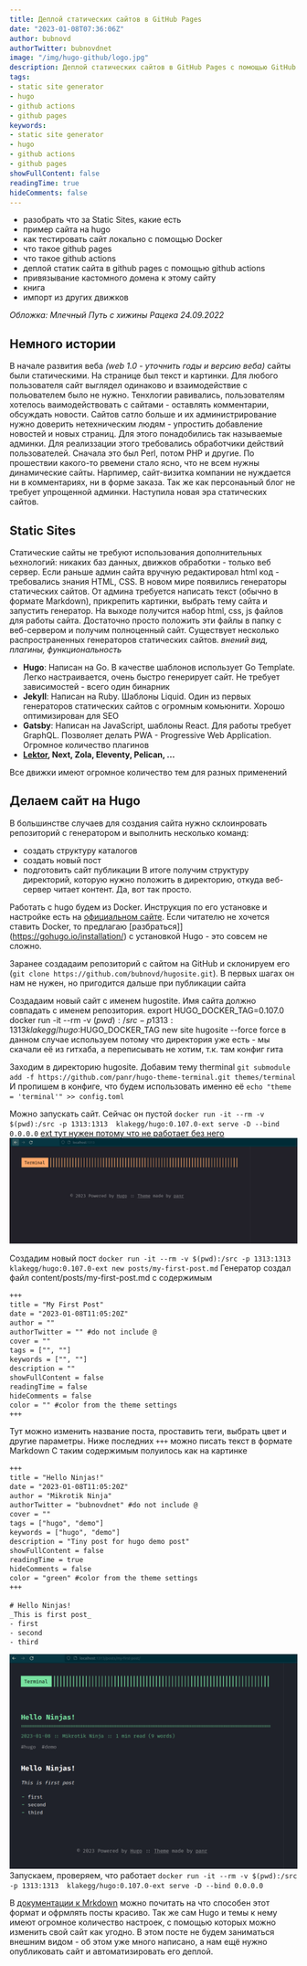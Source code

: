 ```yaml
---
title: Деплой статических сайтов в GitHub Pages
date: "2023-01-08T07:36:06Z"
author: bubnovd
authorTwitter: bubnovdnet
image: "/img/hugo-github/logo.jpg"
description: Деплой статических сайтов в GitHub Pages с помощью GitHub Actions
tags:
- static site generator
- hugo
- github actions
- github pages
keywords:
- static site generator
- hugo
- github actions
- github pages
showFullContent: false
readingTime: true
hideComments: false
---
```


- разобрать что за Static Sites, какие есть
- пример сайта на hugo
- как тестировать сайт локально с помощью Docker
- что такое github pages
- что такое github actions
- деплой статик сайта в github pages с помощью github actions
- привязывание кастомного домена к этому сайту
- книга
- импорт из других движков

_Обложка: Млечный Путь с хижины Рацека 24.09.2022_

## Немного истории
В начале развития веба _(web 1.0 - уточнить годы и версию веба)_ сайты были статическими. На странице был текст и картинки. Для любого пользователя сайт выглядел одинаково и взаимодействие с польователем было не нужно. Тенхлогии равивались, пользователям хотелось ваимодействовать с сайтами - оставлять комментарии, обсуждать новости. Сайтов сатло больше и их администрирование нужно доверить нетехническим людям - упростить добавление новостей и новых страниц. Для этого понадобились так называемые админки. Для реализзации этого требовались обработчики действий пользователей. Сначала это был Perl, потом PHP и другие. 
По прошествии какого-то рвемени стало ясно, что не всем нужны динамические сайты. Нарпимер, сайт-визитка компании не нуждается ни в комментариях, ни в форме заказа. Так же как  персонаьный блог не требует упрощенной админки. Наступила новая эра статических сайтов.

## Static Sites
Статические сайты не требуют использования дополнительных ьехнологий: никаких баз данных, движков обработки - только веб сервер. Если раньше админ сайта вручную редактировал html код - требовались знания HTML, CSS. В новом мире появились генераторы статических сайтов. От админа требуется написать текст (обычно в формате Markdown), прикрепить картинки, выбрать тему сайта и запустить генератор. На выходе получится  набор html, css, js файлов для работы сайта. Достаточно просто положить эти файлы в папку с веб-сервером и получим полноценный сайт. 
Существует несколько распространенных генераторов статических сайтов. _внений вид, плагины, функциональность_

- __Hugo__: Написан на Go. В качестве шаблонов использует Go Template. Легко настраивается, очень быстро генерирует сайт. Не требует зависимостей - всего один бинарник
- __Jekyll__: Написан на Ruby. Шаблоны Liquid. Один из первых генераторов статических сайтов с огромным комьюнити. Хорошо оптимизирован для SEO
- __Gatsby__: Написан на JavaScript, шаблоны React. Для работы требует GraphQL. Позволяет делать PWA - Progressive Web Application. Огромное количество плагинов
-  __[Lektor](https://xakep.ru/2017/08/08/lektor-get-started/), Next, Zola, Eleventy, Pelican, ...__

Все движки имеют огромное количество тем для разных применений

## Делаем сайт на Hugo
В большинстве случаев для создания сайта нужно склоинровать репозиторий с генератором и выполнить несколько команд:
- создать структуру каталогов
- создать новый пост
- подготовить сайт  публикации
В итоге получим структуру директорий, которую нужно положить в директорию, откуда веб-сервер читает контент. Да, вот так просто.

Работать с hugo будем из Docker. Инструкция по его установке и настройке есть на [официальном сайте](https://docs.docker.com/). Если читателю не хочется ставить Docker, то предлагаю [разбраться]](https://gohugo.io/installation/) с установкой Hugo - это совсем не сложно.

Заранее создадаим репозиторий с сайтом на GitHub и склонируем его (`git clone https://github.com/bubnovd/hugosite.git`). В первых шагах он нам не нужен, но пригодится дальше при публикации сайта

Создадаим новый сайт с именем hugostite. Имя сайта должно совпадать с именем репозитория.
export HUGO_DOCKER_TAG=0.107.0
docker run -it --rm -v $(pwd):/src -p 1313:1313 klakegg/hugo:$HUGO_DOCKER_TAG new site hugosite --force
force в данном случае используем потому что директория уже есть - мы скачали её из гитхаба, а переписывать не хотим, т.к. там конфиг гита

Заходим в директорию hugosite. Добавим тему therminal
`git submodule add -f https://github.com/panr/hugo-theme-terminal.git themes/terminal`
И пропишем в конфиге, что будем использовать именно её
`echo "theme = 'terminal'" >> config.toml`

Можно запускать сайт. Сейчас он пустой
`docker run -it --rm -v $(pwd):/src -p 1313:1313  klakegg/hugo:0.107.0-ext serve -D --bind 0.0.0.0`
[ext тут нужен потому что не работает без него](https://gohugo.io/troubleshooting/faq/#i-get--this-feature-is-not-available-in-your-current-hugo-version)
![run-theme](/img/hugo-github/run-theme.png)

Создадим новый пост `docker run -it --rm -v $(pwd):/src -p 1313:1313  klakegg/hugo:0.107.0-ext new posts/my-first-post.md`
Генератор создал файл  content/posts/my-first-post.md с содержимым
```
+++
title = "My First Post"
date = "2023-01-08T11:05:20Z"
author = ""
authorTwitter = "" #do not include @
cover = ""
tags = ["", ""]
keywords = ["", ""]
description = ""
showFullContent = false
readingTime = false
hideComments = false
color = "" #color from the theme settings
+++
```

Тут можно изменить название поста, проставить теги, выбрать цвет и другие параметры. Ниже последних `+++` можно писать текст в формате Markdown
C таким содержимым полуилось как на картинке 
```
+++
title = "Hello Ninjas!"
date = "2023-01-08T11:05:20Z"
author = "Mikrotik Ninja"
authorTwitter = "bubnovdnet" #do not include @
cover = ""
tags = ["hugo", "demo"]
keywords = ["hugo", "demo"]
description = "Tiny post for hugo demo post"
showFullContent = false
readingTime = true
hideComments = false
color = "green" #color from the theme settings
+++

# Hello Ninjas!
_This is first post_
- first
- second
- third
```

![first-post](/img/hugo-github/first-post.png)
Запускаем, проверяем, что работает `docker run -it --rm -v $(pwd):/src -p 1313:1313  klakegg/hugo:0.107.0-ext serve -D --bind 0.0.0.0`

В [документации к Mrkdown](https://www.markdownguide.org/basic-syntax/) можно почитать на что способен этот формат и офрмлять посты красиво. Так же сам Hugo и темы к нему имеют огромное количество настроек, с помощью которых можно изменить свой сайт как угодно. В этом посте не будем заниматься внешним видом - об этом уже много написано, а нам ещё нужно опубликовать сайт и автоматизировать его деплой.